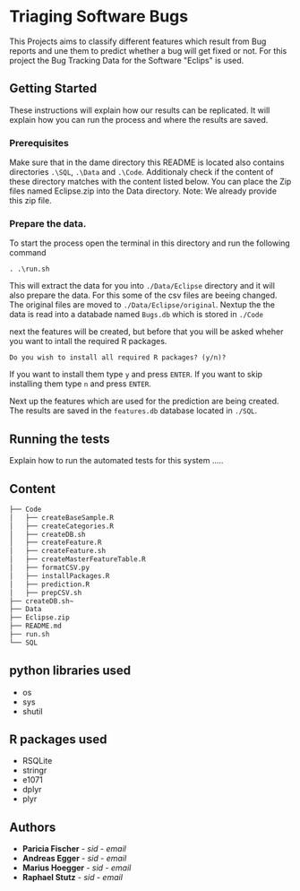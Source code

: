 # Triaging Software Bugs

This Projects aims to classify different features which result from Bug reports and une them 
to predict whether a bug will get fixed or not. For this project the Bug Tracking Data for the
Software "Eclips" is used.

## Getting Started

These instructions will explain how our results can be replicated. It will explain how you can
run the process and where the results are saved.

### Prerequisites

Make sure that in the dame directory this README is located also contains directories 
`.\SQL`, `.\Data` and `.\Code`. Additionaly check if the content of these directory matches with the content listed below.
You can place the Zip files named Eclipse.zip into the Data directory. Note: We already provide this zip file.


### Prepare the data.

To start the process open the terminal in this directory and run the following command
```
. .\run.sh
```

This will extract the data for you into `./Data/Eclipse` directory and it will also prepare the data.
For this some of the csv files are beeing changed. The original files are moved to `./Data/Eclipse/original`.
Nextup the the data is read into a databade named `Bugs.db` which is stored in `./Code`

next the features will be created, but before that you will be asked wheher you want to intall the required R packages.

```
Do you wish to install all required R packages? (y/n)? 
```

If you want to install them type `y` and press `ENTER`. If you want to skip installing them type `n` and press `ENTER`.

Next up the features which are used for the prediction are being created. 
The results are saved in the `features.db` database located in `./SQL`.


## Running the tests

Explain how to run the automated tests for this system
.....

## Content

```bash
├── Code
│   ├── createBaseSample.R
│   ├── createCategories.R
│   ├── createDB.sh
│   ├── createFeature.R
│   ├── createFeature.sh
│   ├── createMasterFeatureTable.R
│   ├── formatCSV.py
│   ├── installPackages.R
│   ├── prediction.R
│   ├── prepCSV.sh
├── createDB.sh~
├── Data
├── Eclipse.zip
├── README.md
├── run.sh
└── SQL
```

## python libraries used

* os
* sys
* shutil

## R packages used

* RSQLite
* stringr
* e1071
* dplyr
* plyr

## Authors

* **Paricia Fischer** - *sid* - *email*
* **Andreas Egger** - *sid* - *email*
* **Marius Hoegger** - *sid* - *email*
* **Raphael Stutz** - *sid* - *email*


